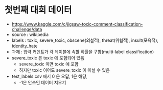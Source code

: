 # 첫번째 대회 데이터

* https://www.kaggle.com/c/jigsaw-toxic-comment-classification-challenge/data
* source : wikipedia
* labels : toxic, severe_toxic, obscene(외설적), threat(위협적), insult(모욕적), identity_hate
* 과제 : 입력 커멘트가 각 레이블에 속할 확률을 구함(multi-label classification)
* severe_toxic 은  toxic 에 포함되어 있음
    * severe_toxic 이면 toxic 에 포함
    * 하지만 toxic 이어도 severe_toxic 이 아닐 수 있음
* test_labels.csv 에서 0 은 오답, 1은 해당, 
    * -1은 안쓰인 데이터 지우기